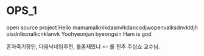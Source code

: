 # OPS_1
open source project
Hello
mamamalknlkdasnvlkdancodjwopenvalksdnvkldjh oisdnlkcnalkcnklanvk
Yoohyeonjun byeongsin
Ham is god


혼자죽기장인, 
다음닉네임추천,
롤좀재밌냐
<- 롤 친추 주십쇼 교수님.
